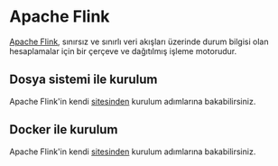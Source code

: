 # Apache Flink

[Apache Flink](https://flink.apache.org/), sınırsız ve sınırlı veri akışları üzerinde durum bilgisi olan hesaplamalar için bir çerçeve ve dağıtılmış işleme motorudur.

## Dosya sistemi ile kurulum

Apache Flink'in kendi [sitesinden](https://nightlies.apache.org/flink/flink-docs-release-1.14//docs/try-flink/local_installation/) kurulum adımlarına bakabilirsiniz.

## Docker ile kurulum

Apache Flink'in kendi [sitesinden](https://nightlies.apache.org/flink/flink-docs-master/docs/deployment/resource-providers/standalone/docker/) kurulum adımlarına bakabilirsiniz.